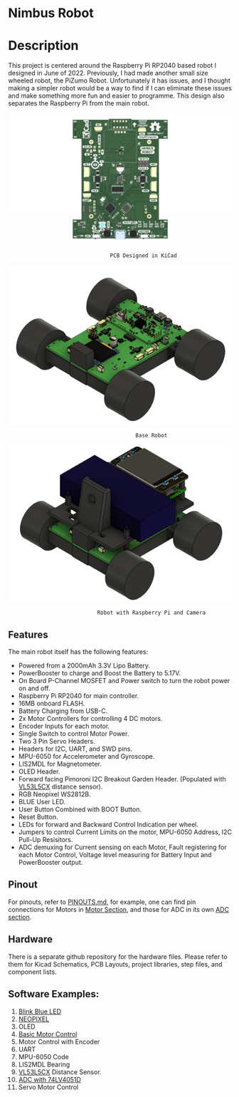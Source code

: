 # Nimbus Robot 

# Description
This project is centered around the Raspberry Pi RP2040 based robot I designed in June of 2022. 
Previously, I had made another small size wheeled robot, the PiZumo Robot. Unfortunately it has 
issues, and I thought making a simpler robot would be a way to find if I can eliminate these issues 
and make something more fun and easier to programme. This design also separates the Raspberry Pi
from the main robot.

<p align = "center">
<img src = "images/PCB.png">

                                    PCB Designed in KiCad
</p>
<p align = "center">
<img src = "images/BaseBot.png">
 
                                            Base Robot
</p>
<p align = "center">
<img src = "images/F360.png">

                                Robot with Raspberry Pi and Camera
</p>

## Features
The main robot itself has the following features:

- Powered from a 2000mAh 3.3V Lipo Battery.
- PowerBooster to charge and Boost the Battery to 5.17V.
- On Board P-Channel MOSFET and Power switch to turn the robot power on and off.
- Raspberry Pi RP2040 for main controller.
- 16MB onboard FLASH.
- Battery Charging from USB-C. 
- 2x Motor Controllers for controlling 4 DC motors.
- Encoder Inputs for each motor.
- Single Switch to control Motor Power.
- Two 3 Pin Servo Headers.
- Headers for I2C, UART, and SWD pins.
- MPU-6050 for Accelerometer and Gyroscope.
- LIS2MDL for Magnetometer.
- OLED Header.
- Forward facing Pimoroni I2C Breakout Garden Header. (Populated with [VL53L5CX](https://shop.pimoroni.com/products/vl53l5cx-time-of-flight-tof-sensor-breakout?variant=39972903059539) distance sensor).
- RGB Neopixel WS2812B.
- BLUE User LED.
- User Button Combined with BOOT Button.
- Reset Button.
- LEDs for forward and Backward Control Indication per wheel.
- Jumpers to control Current Limits on the motor, MPU-6050 Address, I2C Pull-Up Resisitors.
- ADC demuxing for Current sensing on each Motor, Fault registering for each Motor Control, Voltage level measuring for Battery Input and PowerBooster output.

## Pinout
For pinouts, refer to [PINOUTS.md](PINOUTS.md), for example, one can find pin connections for Motors in 
[Motor Section](PINOUTS.md#motor-connections), and those for ADC in its own [ADC section](PINOUTS.md#adc).

## Hardware 
There is a separate github repository for the hardware files. Please refer to them for Kicad Schematics, PCB Layouts, project libraries, step files, and component lists.

## Software Examples:
1. [Blink Blue LED](Example_001_LED/.README.md)
2. [NEOPIXEL](Example_002_NEOPIXEL/.README.md)
3. OLED
4. [Basic Motor Control](Example_004_MOTORS_BASIC/.README.md)
5. Motor Control with Encoder
6. UART
7. MPU-6050 Code
8. LIS2MDL Bearing
9. [VL53L5CX](https://shop.pimoroni.com/products/vl53l5cx-time-of-flight-tof-sensor-breakout?variant=39972903059539) Distance Sensor.
10. [ADC with 74LV4051D](Example_009_ADC/.README.md)
11. Servo Motor Control